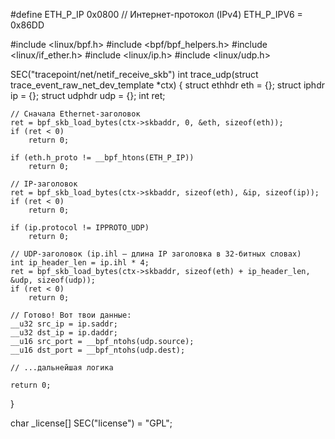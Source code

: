 #define ETH_P_IP    0x0800  // Интернет-протокол (IPv4)
ETH_P_IPV6 = 0x86DD


#include <linux/bpf.h>
#include <bpf/bpf_helpers.h>
#include <linux/if_ether.h>
#include <linux/ip.h>
#include <linux/udp.h>

SEC("tracepoint/net/netif_receive_skb")
int trace_udp(struct trace_event_raw_net_dev_template *ctx)
{
    struct ethhdr eth = {};
    struct iphdr ip = {};
    struct udphdr udp = {};
    int ret;

    // Сначала Ethernet-заголовок
    ret = bpf_skb_load_bytes(ctx->skbaddr, 0, &eth, sizeof(eth));
    if (ret < 0)
        return 0;

    if (eth.h_proto != __bpf_htons(ETH_P_IP))
        return 0;

    // IP-заголовок
    ret = bpf_skb_load_bytes(ctx->skbaddr, sizeof(eth), &ip, sizeof(ip));
    if (ret < 0)
        return 0;

    if (ip.protocol != IPPROTO_UDP)
        return 0;

    // UDP-заголовок (ip.ihl — длина IP заголовка в 32-битных словах)
    int ip_header_len = ip.ihl * 4;
    ret = bpf_skb_load_bytes(ctx->skbaddr, sizeof(eth) + ip_header_len, &udp, sizeof(udp));
    if (ret < 0)
        return 0;

    // Готово! Вот твои данные:
    __u32 src_ip = ip.saddr;
    __u32 dst_ip = ip.daddr;
    __u16 src_port = __bpf_ntohs(udp.source);
    __u16 dst_port = __bpf_ntohs(udp.dest);

    // ...дальнейшая логика

    return 0;
}

char _license[] SEC("license") = "GPL";

